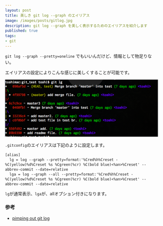 ```yaml
---
layout: post
title: 美しき git log --graph のエイリアス
image: /images/posts/gitlog.jpg
description: git log --graph を美しく表示するためのエイリアスを紹介します
published: true
tags:
- git
---
```

`git log --graph --pretty=oneline` でもいいんだけど、情報として物足りない。

エイリアスの設定によりこんな感じに美しくすることが可能です。

<img src="/images/2012/08/gitlog.png">

`.gitconfig`のエイリアスは下記のように設定します。

    [alias]
      lg = log --graph --pretty=format:'%Cred%h%Creset -%C(yellow)%d%Creset %s %Cgreen(%cr) %C(bold blue)<%an>%Creset' --abbrev-commit --date=relative
      lga = log --graph --all --pretty=format:'%Cred%h%Creset -%C(yellow)%d%Creset %s %Cgreen(%cr) %C(bold blue)<%an>%Creset' --abbrev-commit --date=relative

`lg`が通常表示、`lga`が、allオプション付きになります。

### 参考

* [pimping out git log](http://www.jukie.net/bart/blog/pimping-out-git-log)
